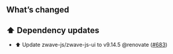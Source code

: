 ## What’s changed

## ⬆️ Dependency updates

- ⬆️ Update zwave-js/zwave-js-ui to v9.14.5 @renovate ([#683](https://github.com/hassio-addons/addon-zwave-js-ui/pull/683))

